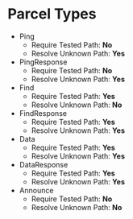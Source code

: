 # Parcel Types
* Ping
	* Require Tested Path: **No**
	* Resolve Unknown Path: **Yes**
* PingResponse
	* Require Tested Path: **No**
	* Resolve Unknown Path: **Yes**
* Find
	* Require Tested Path: **Yes**
	* Resolve Unknown Path: **No**
* FindResponse
	* Require Tested Path: **Yes**
	* Resolve Unknown Path: **Yes**
* Data
	* Require Tested Path: **Yes**
	* Resolve Unknown Path: **Yes**
* DataResponse
	* Require Tested Path: **Yes**
	* Resolve Unknown Path: **Yes**
* Announce
	* Require Tested Path: **No**
	* Resolve Unknown Path: **No**
